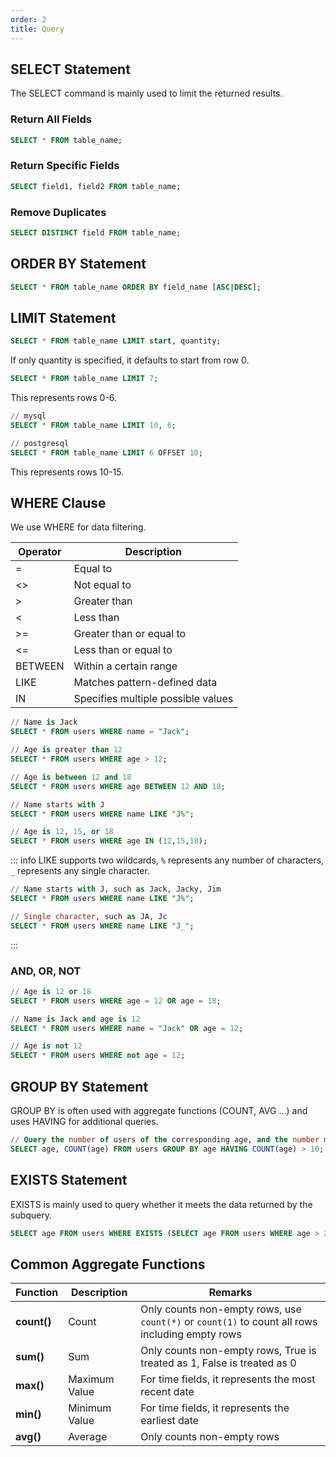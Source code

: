 ```yaml
---
order: 2
title: Query
---
```



## SELECT Statement

The SELECT command is mainly used to limit the returned results.

### Return All Fields

```sql
SELECT * FROM table_name;
```

### Return Specific Fields

```sql
SELECT field1, field2 FROM table_name;
```

### Remove Duplicates

```sql
SELECT DISTINCT field FROM table_name;
```

## ORDER BY Statement

```sql
SELECT * FROM table_name ORDER BY field_name [ASC|DESC];
```

## LIMIT Statement

```sql
SELECT * FROM table_name LIMIT start, quantity;
```

If only quantity is specified, it defaults to start from row 0.

```sql
SELECT * FROM table_name LIMIT 7;
```

This represents rows 0-6.

```sql
// mysql
SELECT * FROM table_name LIMIT 10, 6;

// postgresql
SELECT * FROM table_name LIMIT 6 OFFSET 10;
```
This represents rows 10-15.

## WHERE Clause

We use WHERE for data filtering.

| Operator | Description                        |
| -------- | ---------------------------------- |
| =        | Equal to                           |
| <>       | Not equal to                       |
| >        | Greater than                       |
| <        | Less than                          |
| >=       | Greater than or equal to           |
| <=       | Less than or equal to              |
| BETWEEN  | Within a certain range             |
| LIKE     | Matches pattern-defined data       |
| IN       | Specifies multiple possible values |

```sql
// Name is Jack
SELECT * FROM users WHERE name = "Jack";

// Age is greater than 12
SELECT * FROM users WHERE age > 12;

// Age is between 12 and 18
SELECT * FROM users WHERE age BETWEEN 12 AND 18;

// Name starts with J
SELECT * FROM users WHERE name LIKE "J%";

// Age is 12, 15, or 18
SELECT * FROM users WHERE age IN (12,15,18);
```

::: info
LIKE supports two wildcards, `%` represents any number of characters, `_` represents any single character.

```sql
// Name starts with J, such as Jack, Jacky, Jim
SELECT * FROM users WHERE name LIKE "J%";

// Single character, such as JA, Jc
SELECT * FROM users WHERE name LIKE "J_";
```
:::

### AND, OR, NOT

```sql
// Age is 12 or 18
SELECT * FROM users WHERE age = 12 OR age = 18;

// Name is Jack and age is 12
SELECT * FROM users WHERE name = "Jack" OR age = 12;

// Age is not 12
SELECT * FROM users WHERE not age = 12;
```

## GROUP BY Statement

GROUP BY is often used with aggregate functions (COUNT, AVG ...) and uses HAVING for additional queries.

```sql
// Query the number of users of the corresponding age, and the number must be greater than 10
SELECT age, COUNT(age) FROM users GROUP BY age HAVING COUNT(age) > 10;
```

## EXISTS Statement

EXISTS is mainly used to query whether it meets the data returned by the subquery.

```sql
SELECT age FROM users WHERE EXISTS (SELECT age FROM users WHERE age > 2 );
```

## Common Aggregate Functions

| Function    | Description   | Remarks                                                                                         |
| ----------- | ------------- | ----------------------------------------------------------------------------------------------- |
| **count()** | Count         | Only counts non-empty rows, use `count(*)` or `count(1)` to count all rows including empty rows |
| **sum()**   | Sum           | Only counts non-empty rows, True is treated as 1, False is treated as 0                         |
| **max()**   | Maximum Value | For time fields, it represents the most recent date                                             |
| **min()**   | Minimum Value | For time fields, it represents the earliest date                                                |
| **avg()**   | Average       | Only counts non-empty rows                                                                      |